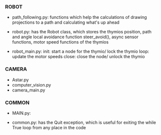 ### ROBOT
- path_following.py:
functions which help the calculations of drawing projections to a path and calculating what's up ahead

- robot.py:
has the Robot class, which stores the thymios position, path and angle
local avoidance function steer_avoid(),
async sensor functions, motor speed functions of the thymios


- robot_main.py:
init: start a node for the thymio/ lock the thymio
loop: update the motor speeds
close: close the node/ unlock the thymio


### CAMERA
- Astar.py
- computer_vision.py
- camera_main.py

### COMMON
- MAIN.py:


- common.py:
has the Quit exception, which is useful for exiting the while True loop from any place in the code